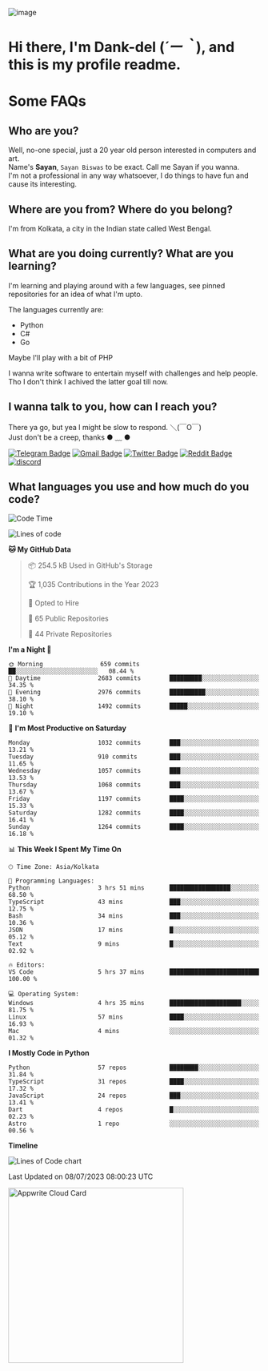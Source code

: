 ![image](https://user-images.githubusercontent.com/63096193/125182844-29f20800-e22f-11eb-8dc9-b0f2d29647bb.png)

# **Hi there, I'm Dank-del (*´ー｀*), and this is my profile readme.**
<!--  [![Profile views](https://gpvc.arturio.dev/dank-del)](https://github.com/dank-del) -->
# Some FAQs

## **Who are you?**

Well, no-one special, just a 20 year old person interested in computers and art. \
Name's **Sayan**, `Sayan Biswas` to be exact. Call me Sayan if you wanna. \
I'm not a professional in any way whatsoever, I do things to have fun and cause its interesting.

## **Where are you from? Where do you belong?**

I'm from Kolkata, a city in the Indian state called West Bengal.

## **What are you doing currently? What are you learning?**

I'm learning and playing around with a few languages, see pinned repositories for an idea of what I'm upto.

The languages currently are:

- Python
- C#
- Go

Maybe I'll play with a bit of PHP

I wanna write software to entertain myself with challenges and help people. \
Tho I don't think I achived the latter goal till now.

<!--## **Eww, I see a weeb profile.**

Can't help it, it's the best way to hide my face on this account
> Why do people hate weebs .-.

## **Cool, what more interests you?**

My interests are quite, weird. They're scattered all over the place. \
I've been fascinated by music and have studied it since the age of 6, I've performed on stage and on air but yeah now I've been away from that. I specialize in key instruments. \
Another thing that interests me is Media Production, aka, working with audio, video and broadcasting media.

> I just like art in general. also feeds the reason of me being obsessed with Japanese drawings (⋟ ﹏ ⋞)-->

## **I wanna talk to you, how can I reach you?**

There ya go, but yea I might be slow to respond. ＼(￣O￣) \
Just don't be a creep, thanks ● ﹏ ●

[![Telegram Badge](https://img.shields.io/badge/-dank_as_fuck-1ca0f1?style=flat-square&logo=telegram&logoColor=white&link=https://t.me/dank_as_fuck)](https://t.me/dank_as_fuck)
[![Gmail Badge](https://img.shields.io/badge/-sayan@asia.com-c14438?style=flat-square&logo=Gmail&logoColor=white&link=mailto:sayan@asia.com)](mailto:sayan@asia.com)
[![Twitter Badge](https://img.shields.io/twitter/follow/TheDankDel?style=social)](https://twitter.com/TheDankDel)
[![Reddit Badge](https://img.shields.io/reddit/user-karma/combined/dank_as_fuck_?style=social)](https://www.reddit.com/user/dank_as_fuck_/)
[![discord](https://discord-md-badge.vercel.app/api/shield/506536929152466945?style=social)](https://discordapp.com/users/506536929152466945)

## **What languages you use and how much do you code?**

<!--START_SECTION:waka-->
![Code Time](http://img.shields.io/badge/Code%20Time-1%2C182%20hrs%2049%20mins-blue)

![Lines of code](https://img.shields.io/badge/From%20Hello%20World%20I%27ve%20Written-4.6%20million%20lines%20of%20code-blue)

**🐱 My GitHub Data** 

> 📦 254.5 kB Used in GitHub's Storage 
 > 
> 🏆 1,035 Contributions in the Year 2023
 > 
> 💼 Opted to Hire
 > 
> 📜 65 Public Repositories 
 > 
> 🔑 44 Private Repositories 
 > 
**I'm a Night 🦉** 

```text
🌞 Morning                659 commits         ██░░░░░░░░░░░░░░░░░░░░░░░   08.44 % 
🌆 Daytime                2683 commits        █████████░░░░░░░░░░░░░░░░   34.35 % 
🌃 Evening                2976 commits        ██████████░░░░░░░░░░░░░░░   38.10 % 
🌙 Night                  1492 commits        █████░░░░░░░░░░░░░░░░░░░░   19.10 % 
```
📅 **I'm Most Productive on Saturday** 

```text
Monday                   1032 commits        ███░░░░░░░░░░░░░░░░░░░░░░   13.21 % 
Tuesday                  910 commits         ███░░░░░░░░░░░░░░░░░░░░░░   11.65 % 
Wednesday                1057 commits        ███░░░░░░░░░░░░░░░░░░░░░░   13.53 % 
Thursday                 1068 commits        ███░░░░░░░░░░░░░░░░░░░░░░   13.67 % 
Friday                   1197 commits        ████░░░░░░░░░░░░░░░░░░░░░   15.33 % 
Saturday                 1282 commits        ████░░░░░░░░░░░░░░░░░░░░░   16.41 % 
Sunday                   1264 commits        ████░░░░░░░░░░░░░░░░░░░░░   16.18 % 
```


📊 **This Week I Spent My Time On** 

```text
🕑︎ Time Zone: Asia/Kolkata

💬 Programming Languages: 
Python                   3 hrs 51 mins       █████████████████░░░░░░░░   68.50 % 
TypeScript               43 mins             ███░░░░░░░░░░░░░░░░░░░░░░   12.75 % 
Bash                     34 mins             ███░░░░░░░░░░░░░░░░░░░░░░   10.36 % 
JSON                     17 mins             █░░░░░░░░░░░░░░░░░░░░░░░░   05.12 % 
Text                     9 mins              █░░░░░░░░░░░░░░░░░░░░░░░░   02.92 % 

🔥 Editors: 
VS Code                  5 hrs 37 mins       █████████████████████████   100.00 % 

💻 Operating System: 
Windows                  4 hrs 35 mins       ████████████████████░░░░░   81.75 % 
Linux                    57 mins             ████░░░░░░░░░░░░░░░░░░░░░   16.93 % 
Mac                      4 mins              ░░░░░░░░░░░░░░░░░░░░░░░░░   01.32 % 
```

**I Mostly Code in Python** 

```text
Python                   57 repos            ████████░░░░░░░░░░░░░░░░░   31.84 % 
TypeScript               31 repos            ████░░░░░░░░░░░░░░░░░░░░░   17.32 % 
JavaScript               24 repos            ███░░░░░░░░░░░░░░░░░░░░░░   13.41 % 
Dart                     4 repos             █░░░░░░░░░░░░░░░░░░░░░░░░   02.23 % 
Astro                    1 repo              ░░░░░░░░░░░░░░░░░░░░░░░░░   00.56 % 
```



**Timeline**

![Lines of Code chart](https://raw.githubusercontent.com/Dank-del/Dank-del/main/assets/bar_graph.png)


 Last Updated on 08/07/2023 08:00:23 UTC
<!--END_SECTION:waka-->

<!--## **Can I stalk your spotify?**

Um sure.

![OwO Spotify](https://spotify-recently-played-readme.vercel.app/api?user=31fdrsslnr7nvq4ytqwtw7c4rxfm&count=5)-->

<a href="https://cloud.appwrite.io/card/64773257171d49803c27">
	<img width="350" src="https://cloud.appwrite.io/v1/cards/cloud?userId=64773257171d49803c27" alt="Appwrite Cloud Card" />
</a>

